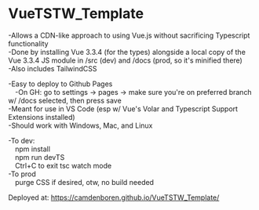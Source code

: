 # VueTSTW_Template
-Allows a CDN-like approach to using Vue.js without sacrificing Typescript functionality  
-Done by installing Vue 3.3.4 (for the types) alongside a local copy of the Vue 3.3.4 JS module in /src (dev) and /docs (prod, so it's minified there)  
-Also includes TailwindCSS  

-Easy to deploy to Github Pages  
&emsp;-On GH: go to settings -> pages -> make sure you're on preferred branch w/ /docs selected, then press save  
-Meant for use in VS Code (esp w/ Vue's Volar and Typescript Support Extensions installed)  
-Should work with Windows, Mac, and Linux  

-To dev:  
&emsp;npm install  
&emsp;npm run devTS  
&emsp;Ctrl+C to exit tsc watch mode  
-To prod  
&emsp;purge CSS if desired, otw, no build needed  

Deployed at: https://camdenboren.github.io/VueTSTW_Template/
